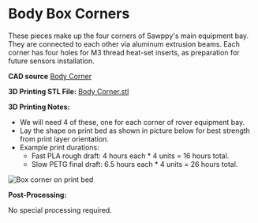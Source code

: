 # Body Box Corners

These pieces make up the four corners of Sawppy's main equipment bay. They are connected to each other via aluminum extrusion beams. Each corner has four holes for M3 thread heat-set inserts, as preparation for future sensors installation.

**CAD source** [Body Corner](https://cad.onshape.com/documents/43678ef564a43281c83e1aef/w/392bbf8745395bc24367a35c/e/96f29082d5f6df96d18015bb)

**3D Printing STL File:** [Body Corner.stl](../STL/Body%20Corner.stl)

**3D Printing Notes:**

* We will need 4 of these, one for each corner of rover equipment bay.
* Lay the shape on print bed as shown in picture below for best strength from print layer orientation.
* Example print durations:
  * Fast PLA rough draft: 4 hours each * 4 units = 16 hours total.
  * Slow PETG final draft: 6.5 hours each * 4 units = 26 hours total.

![Box corner on print bed](images/BodyCorner-PrintBed.jpg)

**Post-Processing:**

No special processing required.

